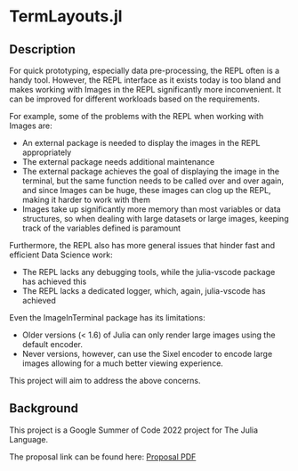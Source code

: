 # TermLayouts.jl

## Description

For quick prototyping, especially data pre-processing, the REPL often is a handy tool. However, the REPL interface as it exists today is too bland and makes working with Images in the REPL significantly more inconvenient. It can be improved for different workloads based on the requirements.

For example, some of the problems with the REPL when working with Images are:

- An external package is needed to display the images in the REPL appropriately
- The external package needs additional maintenance
- The external package achieves the goal of displaying the image in the terminal, but the same function needs to be called over and over again, and since Images can be huge, these images can clog up the REPL, making it harder to work with them
- Images take up significantly more memory than most variables or data structures, so when dealing with large datasets or large images, keeping track of the variables defined is paramount

Furthermore, the REPL also has more general issues that hinder fast and efficient Data Science work:
- The REPL lacks any debugging tools, while the julia-vscode package has achieved this
- The REPL lacks a dedicated logger, which, again, julia-vscode has achieved

Even the ImageInTerminal package has its limitations:
- Older versions (< 1.6) of Julia can only render large images using the default encoder.
- Never versions, however, can use the Sixel encoder to encode large images allowing for a much better viewing experience.

This project will aim to address the above concerns.

## Background

This project is a Google Summer of Code 2022 project for The Julia Language.

The proposal link can be found here: [Proposal PDF](https://summerofcode.withgoogle.com/media/user/e88937082ac5/proposal/tQ7SJDRLSPzdIljs.pdf)
